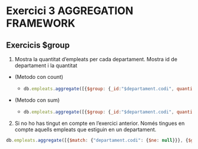 # Exercici 3 AGGREGATION FRAMEWORK

 ## Exercicis $group

1. Mostra la quantitat d’empleats per cada departament. Mostra id de departament i la
quantitat
- (Metodo con count)
  - ```js
    db.empleats.aggregate([{$group: {_id:"$departament.codi", quantitat: {$count:{}}}}])
    ```
- (Metodo con sum)
  - ```js
    db.empleats.aggregate([{$group: {_id:"$departament.codi", quantitat: {$sum: 1}}}])
    ```
2. Si no ho has tingut en compte en l’exercici anterior. Només tingues en compte
aquells empleats que estiguin en un departament.
```js
db.empleats.aggregate([{$match: {"departament.codi": {$ne: null}}}, {$group: {_id:"departament.codi", quantitat: {$count:{}}}}])
```


